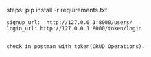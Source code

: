 steps:
    pip install -r requirements.txt

    signup_url:  http://127.0.0.1:8000/users/
    login_url: http://127.0.0.1:8000/token/login


    check in postman with token(CRUD Operations).

